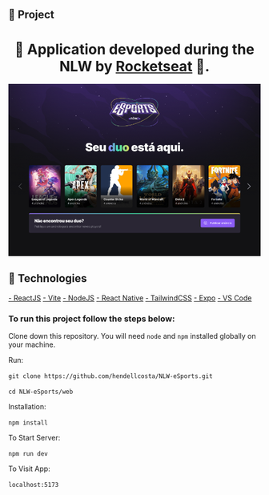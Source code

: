 ## 🚀 Project
<h1 align="center"> 
  🚀 Application developed during the NLW by <a href='https://www.rocketseat.com.br/' target='_blank'>Rocketseat</a> 🚀.
</h1>

<p align="center">
    <img alt="Project" title="Project Landing Page" src="assets/project.png" width="650px" />
</p>

## 🔧 Technologies

<a href="https://https://reactjs.org/">- ReactJS</a>
<a href="https://vitejs.dev/">- Vite</a>
<a href="https://nodejs.org/">- NodeJS</a>
<a href="https://reactnative.dev/">- React Native</a>
<a href="https://tailwindcss.com/">- TailwindCSS</a>
<a href="https://expo.dev/">- Expo</a>
<a href="https://code.visualstudio.com/">- VS Code</a>

### To run this project follow the steps below:  

Clone down this repository. You will need `node` and `npm` installed globally on your machine.

Run:

`git clone https://github.com/hendellcosta/NLW-eSports.git`

`cd NLW-eSports/web`

Installation:

`npm install`

To Start Server:

`npm run dev`  

To Visit App:

`localhost:5173`  

<!-- Hendell Costa -->
